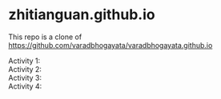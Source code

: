 # zhitianguan.github.io

This repo is a clone of
https://github.com/varadbhogayata/varadbhogayata.github.io

Activity 1: <br/>
Activity 2: <br/>
Activity 3: <br/>
Activity 4: <br/>

